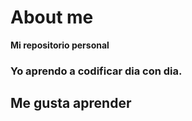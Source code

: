 # About me
**Mi repositorio personal**
### Yo aprendo a codificar dia con dia.
## Me gusta aprender
